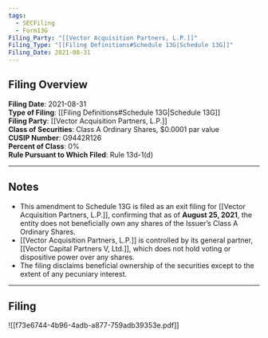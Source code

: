 ```yaml
---
tags:
  - SECFiling
  - Form13G
Filing_Party: "[[Vector Acquisition Partners, L.P.]]"
Filing_Type: "[[Filing Definitions#Schedule 13G|Schedule 13G]]"
Filing_Date: 2021-08-31
---
```

## Filing Overview

**Filing Date**: 2021-08-31  
**Type of Filing**: [[Filing Definitions#Schedule 13G|Schedule 13G]]  
**Filing Party**: [[Vector Acquisition Partners, L.P.]]  
**Class of Securities**: Class A Ordinary Shares, $0.0001 par value  
**CUSIP Number**: G9442R126  
**Percent of Class**: 0%  
**Rule Pursuant to Which Filed**: Rule 13d-1(d)

---
## Notes

- This amendment to Schedule 13G is filed as an exit filing for [[Vector Acquisition Partners, L.P.]], confirming that as of **August 25, 2021**, the entity does not beneficially own any shares of the Issuer’s Class A Ordinary Shares.
- [[Vector Acquisition Partners, L.P.]] is controlled by its general partner, [[Vector Capital Partners V, Ltd.]], which does not hold voting or dispositive power over any shares.
- The filing disclaims beneficial ownership of the securities except to the extent of any pecuniary interest.

---
## Filing

![[f73e6744-4b96-4adb-a877-759adb39353e.pdf]]
